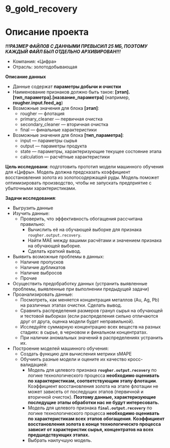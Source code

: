 # 9_gold_recovery
# Описание проекта
***!!!РАЗМЕР ФАЙЛОВ С ДАННЫМИ ПРЕВЫСИЛ 25 МБ, ПОЭТОМУ КАЖДЫЙ ФАЙЛ БЫЛ ОТДЕЛЬНО АРХИВИРОВАН!!!***
* Компания: «Цифра»
* Отрасль: золотодобывающая


**Описание данных**
* Данные содержат **параметры добычи и очистки**
* Наименование признаков должно быть такое: **[этап].[тип_параметра].[название_параметра]** (например, **rougher.input.feed_ag**)
* Возможные значения для блока **[этап]**:
    - rougher — флотация
    - primary_cleaner — первичная очистка
    - secondary_cleaner — вторичная очистка
    - final — финальные характеристики
* Возможные значения для блока **[тип_параметра]**:
    - input — параметры сырья
    - output — параметры продукта
    - state — параметры, характеризующие текущее состояние этапа
    - calculation — расчётные характеристики


**Цель исследовани**: подготовить прототип модели машинного обучения для «Цифры». Модель должна предсказать коэффициент восстановления золота из золотосодержащей руды. Модель поможет оптимизировать производство, чтобы не запускать предприятие с убыточными характеристиками.


**Задачи исследования**:
* Выгрузить данные
* Изучить данные:
    - Проверить, что эффективность обогащения рассчитана правильно:
        - Вычислить её на обучающей выборке для признака `rougher.output.recovery`.
        - Найти MAE между вашими расчётами и значением признака на обучающей выборке.
        - Сделать краткий вывод.
* Выявить возможные проблемы в данных:
    - Наличие пропусков
    - Наличие дубликатов
    - Наличие выбросов
    - Прочие
* Осуществить предобработку данных (устранить выявленные проблемы, выявленные при выполнении предыдущей задачи)
* Проанализировать данные:
    - Посмотреть, как меняется концентрация металлов (Au, Ag, Pb) на различных этапах очистки. Сделать вывод.
    - Сравнить распределения размеров гранул сырья на обучающей и тестовой выборках (если распределения сильно отличаются друг от друга, оценка модели будет неправильной).
    - Исследуйте суммарную концентрацию всех веществ на разных стадиях: в сырье, в черновом и финальном концентратах.
    - При наличии аномальных значений в распределениях устранить их.
* Построение моделей машинного обучения:
    - Создать функцию для вычисления метрики sMAPE
    - Обучиить разные модели и оцените их качество кросс-валидацией:
        - Модель для целевого признака **`rougher.output.recovery`** по логике технологического процесса **необходимо оценивать по характеристикам, соответствующим этапу флотации**. Коэффициент восстановления золота на этапе флотации не может зависеть от последущих этапов (первичной и вторичной очисток). **Поэтому данные, характеризующие последущие этапы обработки нас не будут интересовать.**
        - Модель для целевого признака **`final.output.recovery`** по логике технологического процесса **необходимо оценивать по  характеристикам всех этапов обогащения**. **Коэффициент восстановления золота в конце технологическго процесса зависит от характеристик сырья, концентратов на всех предшедствующих этапах.**
        - Выбрать наилучшую модель.
